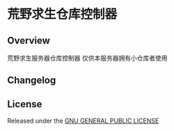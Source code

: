 # 荒野求生仓库控制器

## Overview

荒野求生服务器仓库控制器 仅供本服务器拥有小仓库者使用

## Changelog

## License

Released under the [GNU GENERAL PUBLIC LICENSE](https://www.gnu.org/licenses/gpl-3.0.en.html)